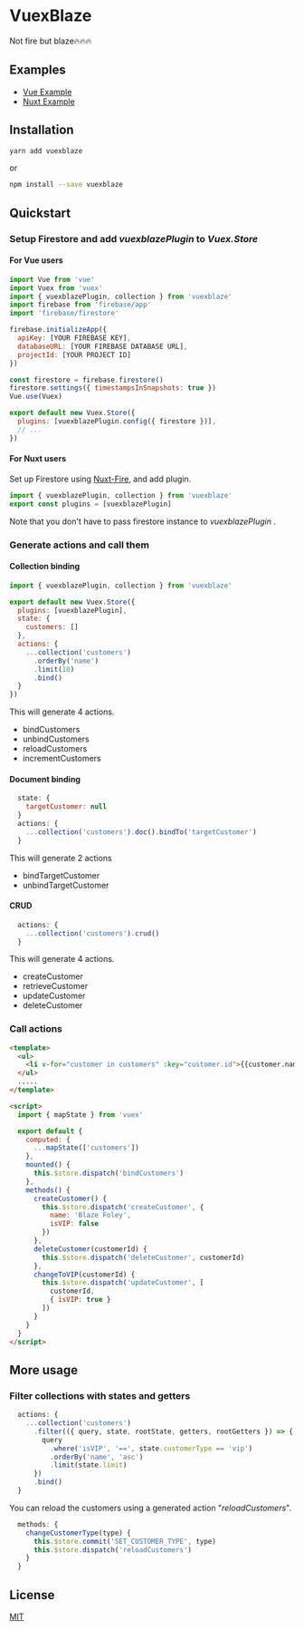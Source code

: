 # VuexBlaze

Not fire but blaze🔥🔥🔥

## Examples

- [Vue Example](https://github.com/ishiijp/vuexblaze/tree/master/examples/vue-app)
- [Nuxt Example](https://github.com/ishiijp/vuexblaze/tree/master/examples/nuxt-app)

## Installation

```bash
yarn add vuexblaze
```

or

```bash
npm install --save vuexblaze
```

## Quickstart

### Setup Firestore and add _vuexblazePlugin_ to _Vuex.Store_

#### For Vue users

```js
import Vue from 'vue'
import Vuex from 'vuex'
import { vuexblazePlugin, collection } from 'vuexblaze'
import firebase from 'firebase/app'
import 'firebase/firestore'

firebase.initializeApp({
  apiKey: [YOUR FIREBASE KEY],
  databaseURL: [YOUR FIREBASE DATABASE URL],
  projectId: [YOUR PROJECT ID]
})

const firestore = firebase.firestore()
firestore.settings({ timestampsInSnapshots: true })
Vue.use(Vuex)

export default new Vuex.Store({
  plugins: [vuexblazePlugin.config({ firestore })],
  // ...
})
```

#### For Nuxt users

Set up Firestore using [Nuxt-Fire](https://github.com/lupas/nuxt-fire), and add plugin.

```js
import { vuexblazePlugin, collection } from 'vuexblaze'
export const plugins = [vuexblazePlugin]
```

Note that you don't have to pass firestore instance to _vuexblazePlugin_ .

### Generate actions and call them

#### Collection binding

```js
import { vuexblazePlugin, collection } from 'vuexblaze'

export default new Vuex.Store({
  plugins: [vuexblazePlugin],
  state: {
    customers: []
  },
  actions: {
    ...collection('customers')
      .orderBy('name')
      .limit(10)
      .bind()
  }
})
```

This will generate 4 actions.

- bindCustomers
- unbindCustomers
- reloadCustomers
- incrementCustomers

#### Document binding

```js
  state: {
    targetCustomer: null
  }
  actions: {
    ...collection('customers').doc().bindTo('targetCustomer')
  }
```

This will generate 2 actions

- bindTargetCustomer
- unbindTargetCustomer

#### CRUD

```js
  actions: {
    ...collection('customers').crud()
  }
```

This will generate 4 actions.

- createCustomer
- retrieveCustomer
- updateCustomer
- deleteCustomer

### Call actions

```html
<template>
  <ul>
    <li v-for="customer in customers" :key="customer.id">{{customer.name}}</li>
  </ul>
  .....
</template>

<script>
  import { mapState } from 'vuex'

  export default {
    computed: {
      ...mapState(['customers'])
    },
    mounted() {
      this.$store.dispatch('bindCustomers')
    },
    methods() {
      createCustomer() {
        this.$store.dispatch('createCustomer', {
          name: 'Blaze Foley',
          isVIP: false
        })
      },
      deleteCustomer(customerId) {
        this.$store.dispatch('deleteCustomer', customerId)
      },
      changeToVIP(customerId) {
        this.$store.dispatch('updateCustomer', [
          customerId,
          { isVIP: true }
        ])
      }
    }
  }
</script>
```

## More usage

### Filter collections with states and getters

```js
  actions: {
    ...collection('customers')
      .filter(({ query, state, rootState, getters, rootGetters }) => {
        query
          .where('isVIP', '==', state.customerType == 'vip')
          .orderBy('name', 'asc')
          .limit(state.limit)
      })
      .bind()
  }
```

You can reload the customers using a generated action "_reloadCustomers_".

```js
  methods: {
    changeCustomerType(type) {
      this.$store.commit('SET_CUSTOMER_TYPE', type)
      this.$store.dispatch('reloadCustomers')
    }
  }
```

## License

[MIT](http://opensource.org/licenses/MIT)
